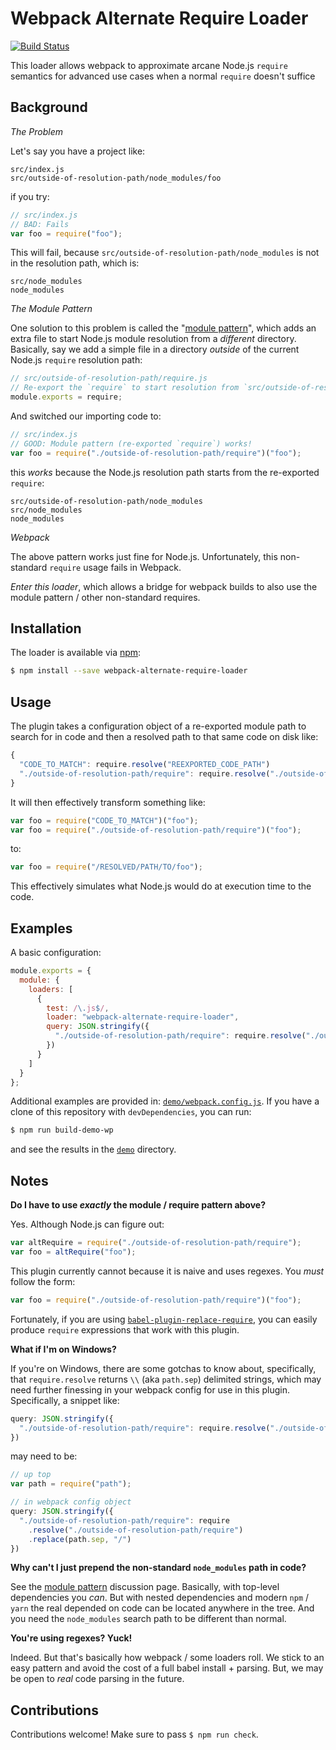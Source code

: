 Webpack Alternate Require Loader
================================

[![Build Status][trav_img]][trav_site]

This loader allows webpack to approximate arcane Node.js `require` semantics for
advanced use cases when a normal `require` doesn't suffice

## Background

*The Problem*

Let's say you have a project like:

```
src/index.js
src/outside-of-resolution-path/node_modules/foo
```

if you
try:

```js
// src/index.js
// BAD: Fails
var foo = require("foo");
```

This will fail, because `src/outside-of-resolution-path/node_modules` is not in
the resolution path, which is:

```
src/node_modules
node_modules
```

*The Module Pattern*

One solution to this problem is called the "[module pattern][]", which adds
an extra file to start Node.js module resolution from a _different_ directory.
Basically, say we add a simple file in a directory _outside_ of the current
Node.js `require` resolution path:

```js
// src/outside-of-resolution-path/require.js
// Re-export the `require` to start resolution from `src/outside-of-resolution-path/node_modules`
module.exports = require;
```

And switched our importing code to:

```js
// src/index.js
// GOOD: Module pattern (re-exported `require`) works!
var foo = require("./outside-of-resolution-path/require")("foo");
```

this _works_ because the Node.js resolution path starts from the re-exported
`require`:

```
src/outside-of-resolution-path/node_modules
src/node_modules
node_modules
```

*Webpack*

The above pattern works just fine for Node.js. Unfortunately, this non-standard
`require` usage fails in Webpack.

_Enter this loader_, which allows a bridge for webpack builds to also use the
module pattern / other non-standard requires.

## Installation

The loader is available via [npm](https://www.npmjs.com/package/webpack-alternate-require-loader):

```sh
$ npm install --save webpack-alternate-require-loader
```

## Usage

The plugin takes a configuration object of a re-exported module path to search
for in code and then a resolved path to that same code on disk like:

```js
{
  "CODE_TO_MATCH": require.resolve("REEXPORTED_CODE_PATH")
  "./outside-of-resolution-path/require": require.resolve("./outside-of-resolution-path/require")
}
```

It will then effectively transform something like:

```js
var foo = require("CODE_TO_MATCH")("foo");
var foo = require("./outside-of-resolution-path/require")("foo");
```

to:

```js
var foo = require("/RESOLVED/PATH/TO/foo");
```

This effectively simulates what Node.js would do at execution time to the code.

## Examples

A basic configuration:

```js
module.exports = {
  module: {
    loaders: [
      {
        test: /\.js$/,
        loader: "webpack-alternate-require-loader",
        query: JSON.stringify({
          "./outside-of-resolution-path/require": require.resolve("./outside-of-resolution-path/require")
        })
      }
    ]
  }
};
```

Additional examples are provided in:
[`demo/webpack.config.js`](demo/webpack.config.js). If you have a clone of this
repository with `devDependencies`, you can run:

```sh
$ npm run build-demo-wp
```

and see the results in the [`demo`](demo) directory.

## Notes

**Do I have to use _exactly_ the module / require pattern above?**

Yes. Although Node.js can figure out:

```js
var altRequire = require("./outside-of-resolution-path/require");
var foo = altRequire("foo");
```

This plugin currently cannot because it is naive and uses regexes. You _must_
follow the form:

```js
var foo = require("./outside-of-resolution-path/require")("foo");
```

Fortunately, if you are using
[`babel-plugin-replace-require`](https://github.com/FormidableLabs/babel-plugin-replace-require),
you can easily produce `require` expressions that work with this plugin.

**What if I'm on Windows?**

If you're on Windows, there are some gotchas to know about, specifically, that
`require.resolve` returns `\\` (aka `path.sep`) delimited strings, which may
need further finessing in your webpack config for use in this plugin.
Specifically, a snippet like:

```js
query: JSON.stringify({
  "./outside-of-resolution-path/require": require.resolve("./outside-of-resolution-path/require")
})
```

may need to be:

```js
// up top
var path = require("path");

// in webpack config object
query: JSON.stringify({
  "./outside-of-resolution-path/require": require
    .resolve("./outside-of-resolution-path/require")
    .replace(path.sep, "/")
})
```

**Why can't I just prepend the non-standard `node_modules` path in code?**

See the [module pattern][] discussion page. Basically, with top-level
dependencies you _can_. But with nested dependencies and modern `npm` / `yarn`
the real depended on code can be located anywhere in the tree. And you need
the `node_modules` search path to be different than normal.

**You're using regexes? Yuck!**

Indeed. But that's basically how webpack / some loaders roll. We stick to an
easy pattern and avoid the cost of a full babel install + parsing. But, we may
be open to _real_ code parsing in the future.

## Contributions

Contributions welcome! Make sure to pass `$ npm run check`.

[trav]: https://travis-ci.org/
[trav_img]: https://api.travis-ci.org/FormidableLabs/webpack-alternate-require-loader.svg
[trav_site]: https://travis-ci.org/FormidableLabs/webpack-alternate-require-loader
[module pattern]: https://github.com/FormidableLabs/builder#node-require-resolution-and-module-pattern
